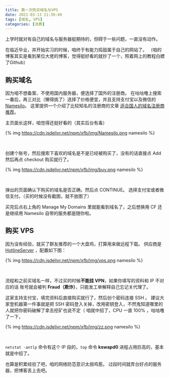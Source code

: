 ```yaml
---
title: 第一次购买域名与VPS
date: 2021-03-13 21:39:49
tags: [域名, VPS]
categories: [消费]
---
```


上学时就对有自己的域名与服务器挺期待的，但碍于一些问题，一直没有动作。

<!-- More -->

在临近毕业，并开始实习的时候，咱终于有能力捣鼓属于自己的网站了。
（咱的博客其实是看到某位大佬的博客，觉得挺好看的就抄了一个，照着网上的教程白嫖了Github）

## 购买域名

因为咱不想备案、不使用国内服务器，便选择了国外的注册商。
在咕咕噜上搜索一番后，再三对比（懒得挑了）选择了价格便宜，并且支持支付宝以及微信的 [Namesilo](https://www.namesilo.com/)。
这里提供一个介绍了比较知名的注册商的文章 [适合国人的域名注册商推荐](https://tlanyan.me/domain-register-for-mainland/)。

主页面长这样，咱觉得还挺好看的（其实后台有毒）

{% img https://cdn.jsdelivr.net/npm/xfb/img/Namesilo.png namesilo %}  

<br/>

创建个账号，然后搜索下喜欢的域名是不是已经被购买了，没有的话直接点 Add 然后再点 checkout 购买就行了。

{% img https://cdn.jsdelivr.net/npm/xfb/img/buy.png namesilo %}

<br/>

弹出的页面确认下购买的域名是否正确，然后点 CONTINUE。
选择支付宝或者微信支付。（买的时候没有截图，就不放图了）

买完后点右上角的 Manage My Domains 里就能看到域名了，之后想换用 CF 还是继续用 Namesilo 自带的服务都是随你啦。

## 购买 VPS

因为没有经验，就买了群友推荐的一个大盘鸡，打算用来做远程下载。
供应商是 [HotlineServer](https://www.hotlineservers.com/) ，配置如下图：

{% img https://cdn.jsdelivr.net/npm/xfb/img/vps.png namesilo %}

<br/>

流程和之前买域名一样，不过买的时候**不能挂 VPN**，如果你填写的资料和 IP 不对应的话
账号就会被判 **Fraud（欺诈）**，只能发工单解释自己忘记关代理了。

这家支持支付宝，填完资料后直接购买就行了，然后创个密码连接 SSH 。
建议大家登机器第一件事就是把 SSH 密码登入关掉，改用密钥登入，不然鬼知道哪里的人就把你密码破解了拿去挖矿也说不定（
咱就中招了，CPU 一直 100% ，咕咕噜了一下，

{% img https://cdn.jsdelivr.net/npm/xfb/img/zz.png namesilo %}  

<br/>

`netstat -antlp` 命令有这个 IP 段的，`top` 命令 **kswapd0**  进程占用巨高的，基本就是中招了。

也算是积累经验了吧，咱的网络防范意识太弱鸡惹。
过段时间就弄台好点的服务器，把博客丢上去吧。
